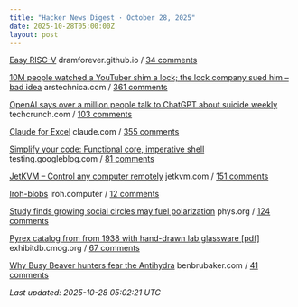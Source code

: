 ```yaml
---
title: "Hacker News Digest · October 28, 2025"
date: 2025-10-28T05:00:00Z
layout: post
---
```


[Easy RISC-V](https://dramforever.github.io/easyriscv/)  dramforever.github.io / [34 comments](https://news.ycombinator.com/item?id=45726192)

[10M people watched a YouTuber shim a lock; the lock company sued him – bad idea](https://arstechnica.com/tech-policy/2025/10/suing-a-popular-youtuber-who-shimmed-a-130-lock-what-could-possibly-go-wrong/)  arstechnica.com / [361 comments](https://news.ycombinator.com/item?id=45720376)

[OpenAI says over a million people talk to ChatGPT about suicide weekly](https://techcrunch.com/2025/10/27/openai-says-over-a-million-people-talk-to-chatgpt-about-suicide-weekly/)  techcrunch.com / [103 comments](https://news.ycombinator.com/item?id=45727060)

[Claude for Excel](https://www.claude.com/claude-for-excel)  claude.com / [355 comments](https://news.ycombinator.com/item?id=45722639)

[Simplify your code: Functional core, imperative shell](https://testing.googleblog.com/2025/10/simplify-your-code-functional-core.html)  testing.googleblog.com / [81 comments](https://news.ycombinator.com/item?id=45701901)

[JetKVM – Control any computer remotely](https://jetkvm.com/)  jetkvm.com / [151 comments](https://news.ycombinator.com/item?id=45723159)

[Iroh-blobs](https://www.iroh.computer/blog/iroh-blobs-0-95-new-features)  iroh.computer / [12 comments](https://news.ycombinator.com/item?id=45727557)

[Study finds growing social circles may fuel polarization](https://phys.org/news/2025-10-friends-division-social-circles-fuel.html)  phys.org / [124 comments](https://news.ycombinator.com/item?id=45725009)

[Pyrex catalog from from 1938 with hand-drawn lab glassware [pdf]](https://exhibitdb.cmog.org/opacimages/Images/Pyrex/Rakow_1000132877.pdf)  exhibitdb.cmog.org / [67 comments](https://news.ycombinator.com/item?id=45721801)

[Why Busy Beaver hunters fear the Antihydra](https://benbrubaker.com/why-busy-beaver-hunters-fear-the-antihydra/)  benbrubaker.com / [41 comments](https://news.ycombinator.com/item?id=45723359)


_Last updated: 2025-10-28 05:02:21 UTC_

